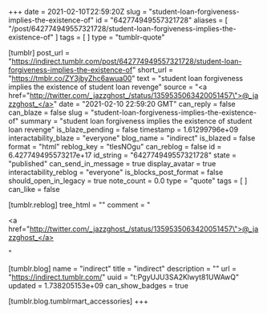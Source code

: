 +++
date = 2021-02-10T22:59:20Z
slug = "student-loan-forgiveness-implies-the-existence-of"
id = "642774949557321728"
aliases = [ "/post/642774949557321728/student-loan-forgiveness-implies-the-existence-of" ]
tags = [ ]
type = "tumblr-quote"

[tumblr]
post_url = "https://indirect.tumblr.com/post/642774949557321728/student-loan-forgiveness-implies-the-existence-of"
short_url = "https://tmblr.co/ZY3jbyZhc6awua00"
text = "student loan forgiveness implies the existence of student loan revenge"
source = "<a href=\"http://twitter.com/_jazzghost_/status/1359535063420051457\">@_jazzghost_</a>"
date = "2021-02-10 22:59:20 GMT"
can_reply = false
can_blaze = false
slug = "student-loan-forgiveness-implies-the-existence-of"
summary = "student loan forgiveness implies the existence of student loan revenge"
is_blaze_pending = false
timestamp = 1.61299796e+09
interactability_blaze = "everyone"
blog_name = "indirect"
is_blazed = false
format = "html"
reblog_key = "tlesNOgu"
can_reblog = false
id = 6.427749495573217e+17
id_string = "642774949557321728"
state = "published"
can_send_in_message = true
display_avatar = true
interactability_reblog = "everyone"
is_blocks_post_format = false
should_open_in_legacy = true
note_count = 0.0
type = "quote"
tags = [ ]
can_like = false

[tumblr.reblog]
tree_html = ""
comment = "<p><a href=\"http://twitter.com/_jazzghost_/status/1359535063420051457\">@_jazzghost_</a></p>"

[tumblr.blog]
name = "indirect"
title = "indirect"
description = ""
url = "https://indirect.tumblr.com/"
uuid = "t:PgyUJU3SA2Klwyt81UWAwQ"
updated = 1.738205153e+09
can_show_badges = true

[tumblr.blog.tumblrmart_accessories]
+++
